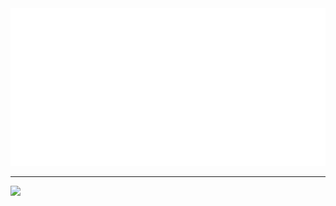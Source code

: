 <div align="center">
	<a href="https://www.youtube.com/watch?v=dQw4w9WgXcQ">
		<img src="https://github.com/sindresorhus/sindresorhus/raw/master/info.svg?sanitize=true">
	</a>
</div>

----------------------

<img src = "https://media.giphy.com/media/H7r5XcQccQvlXPwUOR/giphy.gif">
